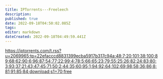 ```yaml
---
title: IPTorrents---Freeleech
description: 
published: true
date: 2022-09-18T04:50:02.085Z
tags: 
editor: markdown
dateCreated: 2022-09-18T04:49:59.441Z
---
```


https://iptorrents.com/t.rss?u=2069965;tp=22efacccd8831399ecba5917b317c94a;48;7;20;101;38;100;89;68;62;90;6;96;87;54;77;22;99;4;78;5;66;65;23;79;55;25;26;82;24;83;80;3;93;37;21;43;47;45;71;50;2;44;35;60;95;1;94;92;64;102;69;98;58;36;86;8;81;91;85;84;download;s1=70;free